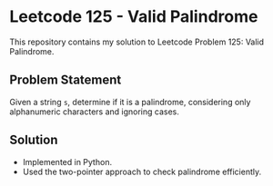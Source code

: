 # Leetcode 125 - Valid Palindrome

This repository contains my solution to Leetcode Problem 125: Valid Palindrome.

## Problem Statement
Given a string `s`, determine if it is a palindrome, considering only alphanumeric characters and ignoring cases.

## Solution
- Implemented in Python.
- Used the two-pointer approach to check palindrome efficiently.
